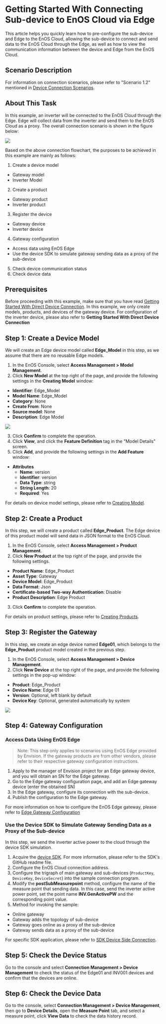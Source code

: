 # Getting Started With Connecting Sub-device to EnOS Cloud via Edge

This article helps you quickly learn how to pre-configure the sub-device and Edge to the EnOS Cloud, allowing the sub-device to connect and send data to the EnOS Cloud through the Edge, as well as how to view the communication information between the device and Edge from the EnOS Cloud.


## Scenario Description
For information on connection scenarios, please refer to "Scenario 1.2" mentioned in [Device Connection Scenarios](connection_scenarios).


## About This Task

In this example, an inverter will be connected to the EnOS Cloud through the Edge. Edge will collect data from the inverter and send them to the EnOS Cloud as a proxy. The overall connection scenario is shown in the figure below:

  ![](media/edge_connection_task_description.png)

Based on the above connection flowchart, the purposes to be achieved in this example are mainly as follows:
1. Create a device model
  - Gateway model
  - Inverter Model
2. Create a product
  - Gateway product
  - Inverter product
3. Register the device
  - Gateway device
  - Inverter device
4. Gateway configuration
  - Access data using EnOS Edge
  - Use the device SDK to simulate gateway sending data as a proxy of the sub-device
5. Check device communication status
6. Check device data


## Prerequisites

Before proceeding with this example, make sure that you have read [Getting Started With Direct Device Connection](gettingstarted_device_connection).
In this example, we only create models, products, and devices of the gateway device. For configuration of the inverter device, please also refer to **Getting Started With Direct Device Connection**


## Step 1: Create a Device Model

We will create an Edge device model called **Edge_Model** in this step, as we assume that there are no reusable Edge models.

1. In the EnOS Console, select **Access Management > Model Management**.
2. Click **New Model** at the top right of the page, and provide the following settings in the **Creating Model** window:
  - **Identifier**: Edge_Model
  - **Model Name**: Edge_Model
  - **Category**: None
  - **Create From**: None
  - **Source model**: None
  - **Description**: Edge Model

  ![](media/model_edge.png)

3. Click **Confirm** to complete the operation.
4. Click **View**, and click the **Feature Definition** tag in the "Model Details" screen.
5. Click **Add**, and provide the following settings in the **Add Feature** window:
  - **Attributes**
    - **Name**: version
    - **Identifier**: version
    - **Data Type**: string
    - **String Length**: 20
    - **Required**: Yes

For details on device model settings, please refer to [Creating Model](creating_model).


## Step 2: Create a Product

In this step, we will create a product called **Edge_Product**. The Edge device of this product model will send data in JSON format to the EnOS Cloud.

1. In the EnOS Console, select **Access Management > Product Management**.
2. Click **New Product** at the top right of the page, and provide the following settings.
  - **Product Name**: Edge_Product
  - **Asset Type**: Gateway
  - **Device Model**: Edge_Product
  - **Data Format**: Json
  - **Certificate-based Two-way Authentication**: Disable
  - **Product Description**: Edge Product

3. Click **Confirm** to complete the operation.

For details on product settings, please refer to [Creating Products](creating_products).


## Step 3: Register the Gateway

In this step, we create an edge device named **Edge01**, which belongs to the **Edge_Product** product model created in the previous step.

1. In the EnOS Console, select **Access Management > Device Management**.
2. Click **New Device** at the top right of the page, and provide the following settings in the pop-up window:
  - **Product**: Edge_Product
  - **Device Name**: Edge 01
  - **Version**: Optional, left blank by default
  - **Device Key**: Optional, generated automatically by system

![](media/register_edge.png)


## Step 4: Gateway Configuration

### Access Data Using EnOS Edge
> Note: This step only applies to scenarios using EnOS Edge provided by Envision. If the gateway products are from other vendors, please refer to their respective gateway configuration instructions.

1. Apply to the manager of Envision project for an Edge gateway device, and you will obtain an SN for the Edge gateway.
2. Go to the Edge gateway configuration page, and add an Edge gateway device (enter the obtained SN)
3. In the Edge gateway, configure its connection with the sub-device.
4. Publish the configuration to the Edge gateway.

For more information on how to configure the EnOS Edge gateway, please refer to [Edge Gateway Configuration](https://docs.envisioniot.com/docs/enos-edge/zh_CN/latest/edge_overview.html)



### Use the Device SDK to Simulate Gateway Sending Data as a Proxy of the Sub-device
In this step, we send the inverter active power to the cloud through the device SDK simulation.

1. Acquire the [device SDK](https://github.com/EnvisionIot/enos-mqtt-java-sdk). For more information, please refer to the SDK's GitHub readme file.
2. Configure the EnOS Cloud connection address.
3. Configure the trigraph of main gateway and sub-devices (`ProductKey`, `DeviceKey`, `DeviceSecret`) into the sample connection program.
4. Modify the **postSubMeasurepoint** method, configure the name of the measure point that sending data. In this case, send the inverter active power point, set the point name **INV.GenActivePW** and the corresponding point value.
5. Method for invoking the sample:
  - Online gateway
  - Gateway adds the topology of sub-device
  - Gateway goes online as a proxy of the sub-device
  - Gateway sends data as a proxy of the sub-device

For specific SDK application, please refer to [SDK Device Side Connection](using_sdk).


## Step 5: Check the Device Status

Go to the console and select **Connection Management > Device Management** to check the status of the Edge01 and INV001 devices and confirm that the devices are online.


## Step 6: Check the Device Data

Go to the console, select **Connection Management > Device Management**, then go to **Device Details**, open the **Measure Point** tab, and select a measure point, click **View Data** to check the data history record.
